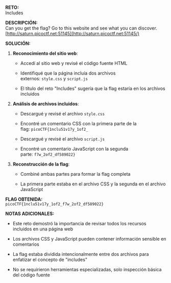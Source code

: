 **RETO:**  
Includes

**DESCRIPCIÓN:**  
Can you get the flag? Go to this website and see what you can discover.  
[http://saturn.picoctf.net:51145](http://saturn.picoctf.net:51145/)

**SOLUCIÓN:**

1. **Reconocimiento del sitio web**:
    
    - Accedí al sitio web y revisé el código fuente HTML
        
    - Identifiqué que la página incluía dos archivos externos: `style.css` y `script.js`
        
    - El título del reto "Includes" sugería que la flag estaría en los archivos incluidos
        
2. **Análisis de archivos incluidos**:
    
    - Descargué y revisé el archivo `style.css`
        
    - Encontré un comentario CSS con la primera parte de la flag: `picoCTF{1nclu51v17y_1of2_`
        
    - Descargué y revisé el archivo `script.js`
        
    - Encontré un comentario JavaScript con la segunda parte: `f7w_2of2_df589022}`
        
3. **Reconstrucción de la flag**:
    
    - Combiné ambas partes para formar la flag completa
        
    - La primera parte estaba en el archivo CSS y la segunda en el archivo JavaScript
        

**FLAG OBTENIDA:**  
`picoCTF{1nclu51v17y_1of2_f7w_2of2_df589022}`

**NOTAS ADICIONALES:**

- Este reto demostró la importancia de revisar todos los recursos incluidos en una página web
    
- Los archivos CSS y JavaScript pueden contener información sensible en comentarios
    
- La flag estaba dividida intencionalmente entre dos archivos para enfatizar el concepto de "includes"
    
- No se requirieron herramientas especializadas, solo inspección básica del código fuente